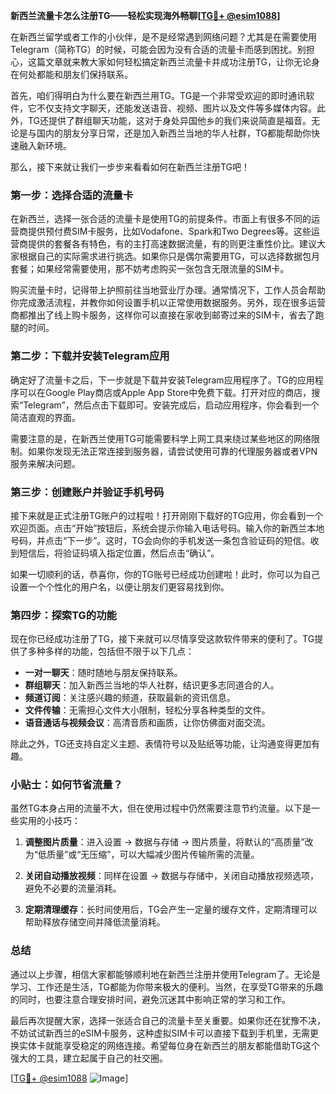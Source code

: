**新西兰流量卡怎么注册TG——轻松实现海外畅聊[[TG💪+ @esim1088](https://t.me/s/esim1088)]**

在新西兰留学或者工作的小伙伴，是不是经常遇到网络问题？尤其是在需要使用Telegram（简称TG）的时候，可能会因为没有合适的流量卡而感到困扰。别担心，这篇文章就来教大家如何轻松搞定新西兰流量卡并成功注册TG，让你无论身在何处都能和朋友们保持联系。

首先，咱们得明白为什么要在新西兰用TG。TG是一个非常受欢迎的即时通讯软件，它不仅支持文字聊天，还能发送语音、视频、图片以及文件等多媒体内容。此外，TG还提供了群组聊天功能，这对于身处异国他乡的我们来说简直是福音。无论是与国内的朋友分享日常，还是加入新西兰当地的华人社群，TG都能帮助你快速融入新环境。

那么，接下来就让我们一步步来看看如何在新西兰注册TG吧！

### 第一步：选择合适的流量卡

在新西兰，选择一张合适的流量卡是使用TG的前提条件。市面上有很多不同的运营商提供预付费SIM卡服务，比如Vodafone、Spark和Two Degrees等。这些运营商提供的套餐各有特色，有的主打高速数据流量，有的则更注重性价比。建议大家根据自己的实际需求进行挑选。如果你只是偶尔需要用TG，可以选择数据包月套餐；如果经常需要使用，那不妨考虑购买一张包含无限流量的SIM卡。

购买流量卡时，记得带上护照前往当地营业厅办理。通常情况下，工作人员会帮助你完成激活流程，并教你如何设置手机以正常使用数据服务。另外，现在很多运营商都推出了线上购卡服务，这样你可以直接在家收到邮寄过来的SIM卡，省去了跑腿的时间。

### 第二步：下载并安装Telegram应用

确定好了流量卡之后，下一步就是下载并安装Telegram应用程序了。TG的应用程序可以在Google Play商店或Apple App Store中免费下载。打开对应的商店，搜索“Telegram”，然后点击下载即可。安装完成后，启动应用程序，你会看到一个简洁直观的界面。

需要注意的是，在新西兰使用TG可能需要科学上网工具来绕过某些地区的网络限制。如果你发现无法正常连接到服务器，请尝试使用可靠的代理服务器或者VPN服务来解决问题。

### 第三步：创建账户并验证手机号码

接下来就是正式注册TG账户的过程啦！打开刚刚下载好的TG应用，你会看到一个欢迎页面。点击“开始”按钮后，系统会提示你输入电话号码。输入你的新西兰本地号码，并点击“下一步”。这时，TG会向你的手机发送一条包含验证码的短信。收到短信后，将验证码填入指定位置，然后点击“确认”。

如果一切顺利的话，恭喜你，你的TG账号已经成功创建啦！此时，你可以为自己设置一个个性化的用户名，以便让朋友们更容易找到你。

### 第四步：探索TG的功能

现在你已经成功注册了TG，接下来就可以尽情享受这款软件带来的便利了。TG提供了多种多样的功能，包括但不限于以下几点：

- **一对一聊天**：随时随地与朋友保持联系。
- **群组聊天**：加入新西兰当地的华人社群，结识更多志同道合的人。
- **频道订阅**：关注感兴趣的频道，获取最新的资讯信息。
- **文件传输**：无需担心文件大小限制，轻松分享各种类型的文件。
- **语音通话与视频会议**：高清音质和画质，让你仿佛面对面交流。

除此之外，TG还支持自定义主题、表情符号以及贴纸等功能，让沟通变得更加有趣。

### 小贴士：如何节省流量？

虽然TG本身占用的流量不大，但在使用过程中仍然需要注意节约流量。以下是一些实用的小技巧：

1. **调整图片质量**：进入设置 -> 数据与存储 -> 图片质量，将默认的“高质量”改为“低质量”或“无压缩”，可以大幅减少图片传输所需的流量。
   
2. **关闭自动播放视频**：同样在设置 -> 数据与存储中，关闭自动播放视频选项，避免不必要的流量消耗。
   
3. **定期清理缓存**：长时间使用后，TG会产生一定量的缓存文件，定期清理可以帮助释放存储空间并降低流量消耗。

### 总结

通过以上步骤，相信大家都能够顺利地在新西兰注册并使用Telegram了。无论是学习、工作还是生活，TG都能为你带来极大的便利。当然，在享受TG带来的乐趣的同时，也要注意合理安排时间，避免沉迷其中影响正常的学习和工作。

最后再次提醒大家，选择一张适合自己的流量卡至关重要。如果你还在犹豫不决，不妨试试新西兰的eSIM卡服务，这种虚拟SIM卡可以直接下载到手机里，无需更换实体卡就能享受稳定的网络连接。希望每位身在新西兰的朋友都能借助TG这个强大的工具，建立起属于自己的社交圈。

[[TG💪+ @esim1088](https://t.me/s/esim1088) ![Image](https://i.postimg.cc/4NQfJmqS/Snipaste-2025-05-13-00-14-12.png)]